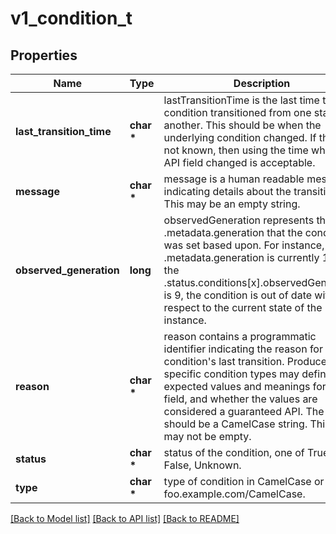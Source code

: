 # v1_condition_t

## Properties
Name | Type | Description | Notes
------------ | ------------- | ------------- | -------------
**last_transition_time** | **char \*** | lastTransitionTime is the last time the condition transitioned from one status to another. This should be when the underlying condition changed.  If that is not known, then using the time when the API field changed is acceptable. | 
**message** | **char \*** | message is a human readable message indicating details about the transition. This may be an empty string. | 
**observed_generation** | **long** | observedGeneration represents the .metadata.generation that the condition was set based upon. For instance, if .metadata.generation is currently 12, but the .status.conditions[x].observedGeneration is 9, the condition is out of date with respect to the current state of the instance. | [optional] 
**reason** | **char \*** | reason contains a programmatic identifier indicating the reason for the condition&#39;s last transition. Producers of specific condition types may define expected values and meanings for this field, and whether the values are considered a guaranteed API. The value should be a CamelCase string. This field may not be empty. | 
**status** | **char \*** | status of the condition, one of True, False, Unknown. | 
**type** | **char \*** | type of condition in CamelCase or in foo.example.com/CamelCase. | 

[[Back to Model list]](../README.md#documentation-for-models) [[Back to API list]](../README.md#documentation-for-api-endpoints) [[Back to README]](../README.md)


